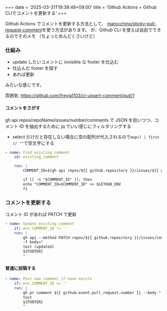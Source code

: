 +++
date = '2025-03-31T19:38:48+09:00'
title = 'Github Actions + Github CLIでコメントを更新する'
+++

Github Actions でコメントを更新する方法として、
[marocchino/sticky-pull-request-comment](https://github.com/marocchino/sticky-pull-request-comment)を使う方法があります。
が、Github CLI を使えば自前でできるのでそのメモ
（ちょっとめんどくさいけど）

### 仕組み

- update したいコメントに invisible な footer を仕込む
- 仕込んだ footer を探す
- あれば更新

みたいな感じです。

雰囲気: https://github.com/freyja1103/ci-upsert-comment/pull/1

#### コメントをさがす

gh api repos/repoName/issues/number/comments で JSON を拾いつつ、コメント ID を抽出するために jq でいい感じにフィルタリングする

- select だけだと存在しない場合に空の配列が代入されるので`map() | first // ""`で空文字にする

```yaml
- name: Find existing comment
    id: existing_comment

    run: |
        COMMENT_ID=$(gh api repos/${{ github.repository }}/issues/${{ github.event.pull_request.number }}/comments | jq -r --arg footer "$FOOTER" 'map(select(.body | contains($footer)) | .id) | first // ""' | head -n1)

        if [[ -n "$COMMENT_ID" ]]; then
        echo "COMMENT_ID=$COMMENT_ID" >> $GITHUB_ENV
        fi
```

### コメントを更新する

コメント ID があれば PATCH で更新

```yaml
- name: Update existing comment
    if: env.COMMENT_ID != ''
    run: |
        gh api --method PATCH repos/${{ github.repository }}/issues/comments/"$COMMENT_ID" \
        -f body="
        test (updated)
        ${FOOTER}
        "
```

#### 普通に投稿する

```yaml
- name: Post new comment if none exists
    if: env.COMMENT_ID == ''
    run: |
        gh pr comment ${{ github.event.pull_request.number }} --body "
        test
        ${FOOTER}
        "
```

